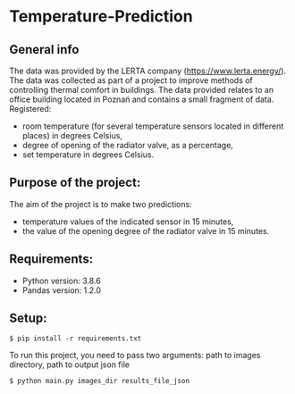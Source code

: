 # Temperature-Prediction
## General info
The data was provided by the LERTA company (https://www.lerta.energy/). The data was collected as part of a project to improve methods of controlling thermal comfort in buildings.
The data provided relates to an office building located in Poznań and contains a small fragment of data.
Registered:
* room temperature (for several temperature sensors located in different places) in degrees Celsius,
* degree of opening of the radiator valve, as a percentage,
* set temperature in degrees Celsius.

## Purpose of the project:
The aim of the project is to make two predictions:
* temperature values of the indicated sensor in 15 minutes,
* the value of the opening degree of the radiator valve in 15 minutes.

## Requirements:
* Python version: 3.8.6
* Pandas version: 1.2.0

## Setup:
```
$ pip install -r requirements.txt
```
To run this project, you need to pass two arguments:
path to images directory,
path to output json file
```
$ python main.py images_dir results_file_json
```
